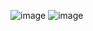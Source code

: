 ![image](https://github.com/user-attachments/assets/0c2ce4a5-e77a-4643-adfc-d33331397647)
![image](https://github.com/user-attachments/assets/5e28a365-56bb-4bab-9bd1-26a500dd5a4d)
